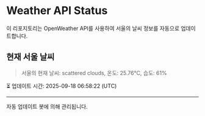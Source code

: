 
# Weather API Status

이 리포지토리는 OpenWeather API를 사용하여 서울의 날씨 정보를 자동으로 업데이트합니다.

## 현재 서울 날씨
> 서울의 현재 날씨: scattered clouds, 온도: 25.76°C, 습도: 61%

⏳ 업데이트 시간: 2025-09-18 06:58:22 (UTC)

---
자동 업데이트 봇에 의해 관리됩니다.
